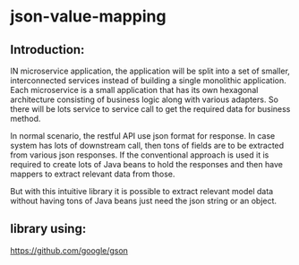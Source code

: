 # json-value-mapping


## Introduction:

IN microservice application, the application will be split into a set of smaller, interconnected services instead of building a single monolithic application.
Each microservice is a small application that has its own hexagonal architecture consisting of business logic along with various adapters.
So there will be lots service to service call to get the required data for business method.

In normal scenario, the restful API use json format for response.  In case system has lots of downstream call, then tons of fields are to be extracted from various json responses.
If the conventional approach is used it is required to create lots of Java beans to hold the responses and then have mappers to extract relevant data from those.


But with this intuitive library it is possible to extract relevant model data without having tons of Java beans just need the json string or an object.

## library using:

https://github.com/google/gson
